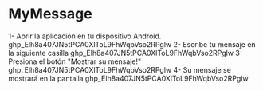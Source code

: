 # MyMessage
1- Abrir la aplicación en tu dispositivo Android.
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
2- Escribe tu mensaje en la siguiente casilla 
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
3- Presiona el botón "Mostrar su mensaje!"
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
4- Su mensaje se mostrará en la pantalla
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
